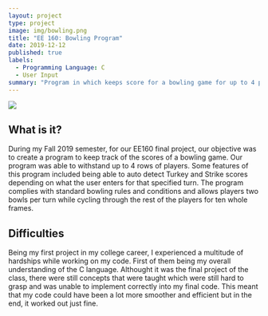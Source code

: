 ```yaml
---
layout: project
type: project
image: img/bowling.png
title: "EE 160: Bowling Program"
date: 2019-12-12
published: true
labels:
  - Programming Language: C
  - User Input
summary: "Program in which keeps score for a bowling game for up to 4 players"
---
```


<img class="img-fluid" src="../img/bowlingsheet.jpeg">

## What is it?

During my Fall 2019 semester, for our EE160 final project, our objective was to create a program to keep track of the scores of a bowling game. Our program was able to withstand up to 4 rows of players. Some features of this program included being able to auto detect Turkey and Strike scores depending on what the user enters for that specified turn. The program complies with standard bowling rules and conditions and allows players two bowls per turn while cycling through the rest of the players for ten whole frames.

## Difficulties

Being my first project in my college career, I experienced a multitude of hardships while working on my code. First of them being my overall understanding of the C language. Althought it was the final project of the class, there were still concepts that were taught which were still hard to grasp and was unable to implement correctly into my final code. This meant that my code could have been a lot more smoother and efficient but in the end, it worked out just fine.



